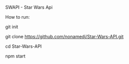 SWAPI - Star Wars Api

How to run:

  git init
  
  git clone https://github.com/nonamedj/Star-Wars-API.git
  
  cd Star-Wars-API
  
  npm start
